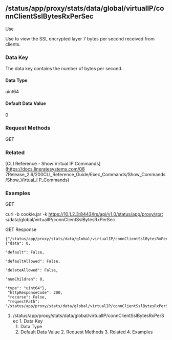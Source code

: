 ## /status/app/proxy/stats/data/global/virtualIP/connClientSslBytesRxPerSec

Use

Use to view the SSL encrypted layer 7 bytes per second received from clients.

### Data Key

The data key contains the number of bytes per second.

#### Data Type

uint64

#### Default Data Value

0

### Request Methods

GET

### Related

[CLI Reference - Show Virtual IP Commands](https://docs.lineratesystems.com/08
7Release_2.6/200CLI_Reference_Guide/Exec_Commands/Show_Commands/Show_Virtual_I
P_Commands)

### Examples

GET

curl -b cookie.jar -k https://10.1.2.3:8443/lrs/api/v1.0/status/app/proxy/stat
s/data/global/virtualIP/connClientSslBytesRxPerSec

GET Response

    
    {"/status/app/proxy/stats/data/global/virtualIP/connClientSslBytesRxPerSec": {"data": 0,
                                                                                   "default": False,
                                                                                   "defaultAllowed": False,
                                                                                   "deleteAllowed": False,
                                                                                   "numChildren": 0,
                                                                                   "type": "uint64"},
     "httpResponseCode": 200,
     "recurse": False,
     "requestPath": "/status/app/proxy/stats/data/global/virtualIP/connClientSslBytesRxPerSec"}
    

  1. /status/app/proxy/stats/data/global/virtualIP/connClientSslBytesRxPerSec
    1. Data Key
      1. Data Type
      2. Default Data Value
    2. Request Methods
    3. Related
    4. Examples

